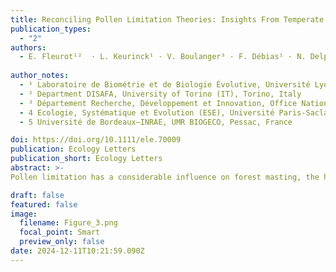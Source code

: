 ```yaml
---
title: Reconciling Pollen Limitation Theories: Insights From Temperate Oak Masting
publication_types:
  - "2"
authors:
  - E. Fleurot¹²  · L. Keurinck¹ · V. Boulanger³ · F. Débias¹ · N. Delpierre4 · S. Delzon5· J. Lobry¹· M‑C. Bel‑Venner¹ · S. Venner¹
 
author_notes:
  - ¹ Laboratoire de Biométrie et de Biologie Évolutive, Université Lyon 1, CNRS, Villeurbanne, France
  - ² Department DISAFA, University of Torino (IT), Torino, Italy
  - ³ Département Recherche, Développement et Innovation, Office National des Forêts, Fontainebleau, France
  - 4 Ecologie, Systématique et Evolution (ESE), Université Paris-Saclay, Gif-sur-Yvette, France
  - 5 Université de Bordeaux—INRAE, UMR BIOGECO, Pessac, France

doi: https://doi.org/10.1111/ele.70009
publication: Ecology Letters
publication_short: Ecology Letters
abstract: >-
Pollen limitation has a considerable influence on forest masting, the highly variable and synchronised seed production, on which forest regeneration and ecosystem dynamics largely rely. Depending on the various mechanisms possibly involved in pollen limitation, the consequences of climate change on masting could be very different. These mechanisms were investigated in 10 oak populations along a climatic gradient using surveys of airborne pollen and fruiting rate as a proxy of pollen limitation. We found no support for the widely accepted hypothesis of the intra-annual synchrony of flower phenology when considered in isolation. Instead, the fruiting rate was largely explained by a combination of intra-annual flower phenology synchrony, annual investment in flowering and the effects of weather on pollen maturation and diffusion. These findings highlight the need for a cohesive theoretical framework for pollen limitation to accurately predict the impact of climate change on oak-dominated ecosystems.

draft: false
featured: false
image:
  filename: Figure_3.png
  focal_point: Smart
  preview_only: false
date: 2024-12-11T10:21:59.090Z
---
```

